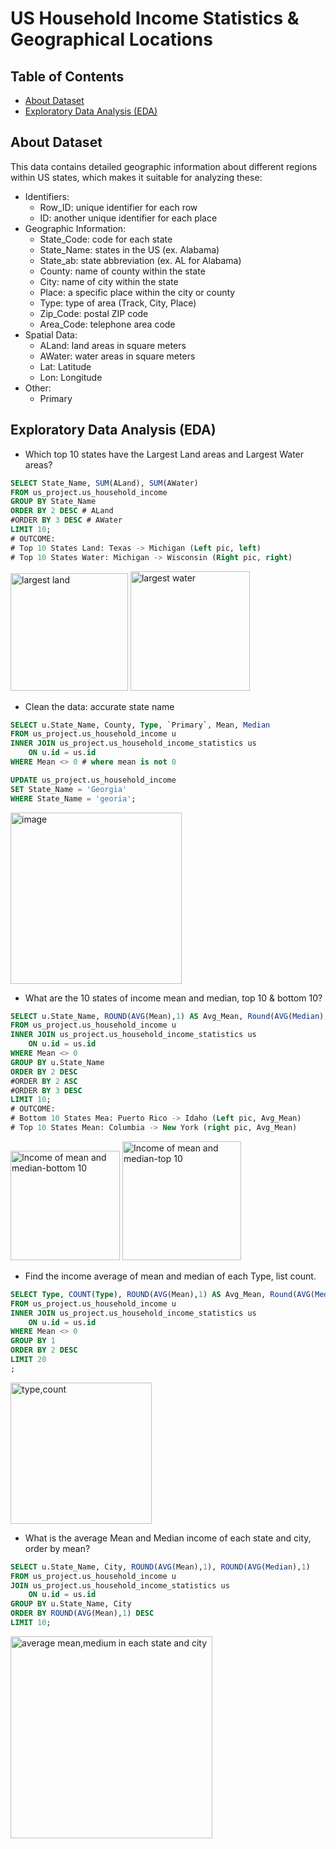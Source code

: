 # US Household Income Statistics & Geographical Locations

## Table of Contents
- [About Dataset](#about-dataset)
- [Exploratory Data Analysis (EDA)](#exploratory-data-analysis-(eda))

## About Dataset
This data contains detailed geographic information about different regions within US states, which makes it suitable for analyzing these:
- Identifiers:
  -  Row_ID: unique identifier for each row
  -  ID: another unique identifier for each place
- Geographic Information:
  - State_Code: code for each state
  - State_Name: states in the US (ex. Alabama)
  - State_ab: state abbreviation (ex. AL for Alabama)
  - County: name of county within the state
  - City: name of city within the state
  - Place: a specific place within the city or county 
  - Type: type of area (Track, City, Place)
  - Zip_Code: postal ZIP code
  - Area_Code: telephone area code
- Spatial Data:
  - ALand: land areas in square meters
  - AWater: water areas in square meters
  - Lat: Latitude
  - Lon: Longitude
- Other:
  - Primary
## Exploratory Data Analysis (EDA)
- Which top 10 states have the Largest Land areas and Largest Water areas?
```sql
SELECT State_Name, SUM(ALand), SUM(AWater)
FROM us_project.us_household_income
GROUP BY State_Name
ORDER BY 2 DESC # ALand
#ORDER BY 3 DESC # AWater
LIMIT 10;
# OUTCOME:
# Top 10 States Land: Texas -> Michigan (Left pic, left)
# Top 10 States Water: Michigan -> Wisconsin (Right pic, right)
```
<img width="188" alt="largest land" src="https://github.com/user-attachments/assets/5c5ed352-3610-4e68-9a0b-120bc4890bdf">
<img width="191" alt="largest water" src="https://github.com/user-attachments/assets/23e47b3e-d73b-4bda-8ee6-d23dc61e485d">

- Clean the data: accurate state name
```sql
SELECT u.State_Name, County, Type, `Primary`, Mean, Median
FROM us_project.us_household_income u
INNER JOIN us_project.us_household_income_statistics us
	ON u.id = us.id
WHERE Mean <> 0 # where mean is not 0

UPDATE us_project.us_household_income
SET State_Name = 'Georgia'
WHERE State_Name = 'georia';
```
<img width="274" alt="image" src="https://github.com/user-attachments/assets/682898a6-b2e9-4cbf-a7e3-b2f2f78a4962">

- What are the 10 states of income mean and median, top 10 & bottom 10?
```sql
SELECT u.State_Name, ROUND(AVG(Mean),1) AS Avg_Mean, Round(AVG(Median),1) AS Avg_Median
FROM us_project.us_household_income u
INNER JOIN us_project.us_household_income_statistics us
	ON u.id = us.id
WHERE Mean <> 0
GROUP BY u.State_Name
ORDER BY 2 DESC
#ORDER BY 2 ASC
#ORDER BY 3 DESC
LIMIT 10;
# OUTCOME:
# Bottom 10 States Mea: Puerto Rico -> Idaho (Left pic, Avg_Mean)
# Top 10 States Mean: Columbia -> New York (right pic, Avg_Mean)
```
<img width="175" alt="Income of mean and median-bottom 10" src="https://github.com/user-attachments/assets/ddd9434b-98f6-4607-8e5a-75302b9575ec">
<img width="190" alt="Income of mean and median-top 10" src="https://github.com/user-attachments/assets/b02c28c5-27c9-4de3-9a73-fd91893e4900">

- Find the income average of mean and median of each Type, list count.
```sql
SELECT Type, COUNT(Type), ROUND(AVG(Mean),1) AS Avg_Mean, Round(AVG(Median),1) AS Avg_Median
FROM us_project.us_household_income u
INNER JOIN us_project.us_household_income_statistics us
	ON u.id = us.id
WHERE Mean <> 0
GROUP BY 1
ORDER BY 2 DESC
LIMIT 20
;
```
<img width="226" alt="type,count" src="https://github.com/user-attachments/assets/fbbc5551-58b3-40e0-9bc6-028cbefeda97">

- What is the average Mean and Median income of each state and city, order by mean?
```sql
SELECT u.State_Name, City, ROUND(AVG(Mean),1), ROUND(AVG(Median),1)
FROM us_project.us_household_income u
JOIN us_project.us_household_income_statistics us
	ON u.id = us.id
GROUP BY u.State_Name, City
ORDER BY ROUND(AVG(Mean),1) DESC
LIMIT 10;
```
<img width="323" alt="average mean,medium in each state and city" src="https://github.com/user-attachments/assets/8d2ff656-e3b6-4e76-a759-dda47e8b6757">

